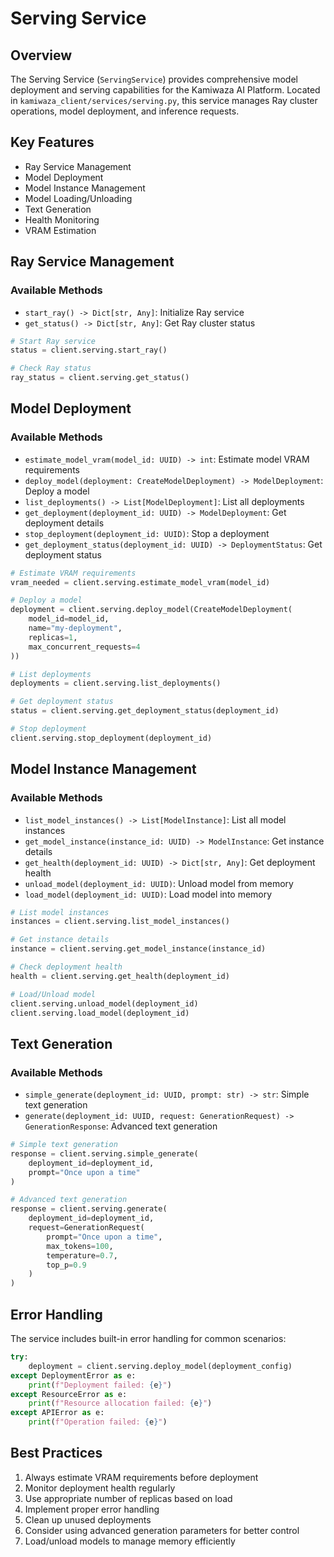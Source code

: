 # Serving Service

## Overview
The Serving Service (`ServingService`) provides comprehensive model deployment and serving capabilities for the Kamiwaza AI Platform. Located in `kamiwaza_client/services/serving.py`, this service manages Ray cluster operations, model deployment, and inference requests.

## Key Features
- Ray Service Management
- Model Deployment
- Model Instance Management
- Model Loading/Unloading
- Text Generation
- Health Monitoring
- VRAM Estimation

## Ray Service Management

### Available Methods
- `start_ray() -> Dict[str, Any]`: Initialize Ray service
- `get_status() -> Dict[str, Any]`: Get Ray cluster status

```python
# Start Ray service
status = client.serving.start_ray()

# Check Ray status
ray_status = client.serving.get_status()
```

## Model Deployment

### Available Methods
- `estimate_model_vram(model_id: UUID) -> int`: Estimate model VRAM requirements
- `deploy_model(deployment: CreateModelDeployment) -> ModelDeployment`: Deploy a model
- `list_deployments() -> List[ModelDeployment]`: List all deployments
- `get_deployment(deployment_id: UUID) -> ModelDeployment`: Get deployment details
- `stop_deployment(deployment_id: UUID)`: Stop a deployment
- `get_deployment_status(deployment_id: UUID) -> DeploymentStatus`: Get deployment status

```python
# Estimate VRAM requirements
vram_needed = client.serving.estimate_model_vram(model_id)

# Deploy a model
deployment = client.serving.deploy_model(CreateModelDeployment(
    model_id=model_id,
    name="my-deployment",
    replicas=1,
    max_concurrent_requests=4
))

# List deployments
deployments = client.serving.list_deployments()

# Get deployment status
status = client.serving.get_deployment_status(deployment_id)

# Stop deployment
client.serving.stop_deployment(deployment_id)
```

## Model Instance Management

### Available Methods
- `list_model_instances() -> List[ModelInstance]`: List all model instances
- `get_model_instance(instance_id: UUID) -> ModelInstance`: Get instance details
- `get_health(deployment_id: UUID) -> Dict[str, Any]`: Get deployment health
- `unload_model(deployment_id: UUID)`: Unload model from memory
- `load_model(deployment_id: UUID)`: Load model into memory

```python
# List model instances
instances = client.serving.list_model_instances()

# Get instance details
instance = client.serving.get_model_instance(instance_id)

# Check deployment health
health = client.serving.get_health(deployment_id)

# Load/Unload model
client.serving.unload_model(deployment_id)
client.serving.load_model(deployment_id)
```

## Text Generation

### Available Methods
- `simple_generate(deployment_id: UUID, prompt: str) -> str`: Simple text generation
- `generate(deployment_id: UUID, request: GenerationRequest) -> GenerationResponse`: Advanced text generation

```python
# Simple text generation
response = client.serving.simple_generate(
    deployment_id=deployment_id,
    prompt="Once upon a time"
)

# Advanced text generation
response = client.serving.generate(
    deployment_id=deployment_id,
    request=GenerationRequest(
        prompt="Once upon a time",
        max_tokens=100,
        temperature=0.7,
        top_p=0.9
    )
)
```

## Error Handling
The service includes built-in error handling for common scenarios:
```python
try:
    deployment = client.serving.deploy_model(deployment_config)
except DeploymentError as e:
    print(f"Deployment failed: {e}")
except ResourceError as e:
    print(f"Resource allocation failed: {e}")
except APIError as e:
    print(f"Operation failed: {e}")
```

## Best Practices
1. Always estimate VRAM requirements before deployment
2. Monitor deployment health regularly
3. Use appropriate number of replicas based on load
4. Implement proper error handling
5. Clean up unused deployments
6. Consider using advanced generation parameters for better control
7. Load/unload models to manage memory efficiently
